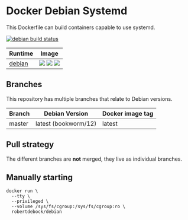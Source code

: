 Docker Debian Systemd
=====================

This Dockerfile can build containers capable to use systemd.

[![debian build status](https://img.shields.io/docker/cloud/build/robertdebock/debian.svg)](https://hub.docker.com/repository/docker/robertdebock/debian)

| Runtime                                                                       | Image                                                                                                                                                                                                                                                                                               |
| ----------------------------------------------------------------------------- | --------------------------------------------------------------------------------------------------------------------------------------------------------------------------------------------------------------------------------------------------------------------------------------------------- |
| [debian](https://hub.docker.com/r/zasfe/debian/tags)             | ![](https://img.shields.io/github/workflow/status/zasfe/docker-debian-systemd/release%20fc-docker%20images) ![](https://img.shields.io/docker/image-size/zasfe/debian) ![](https://img.shields.io/docker/pulls/zasfe/debian.svg)                   |




Branches
--------

This repository has multiple branches that relate to Debian versions.

|Branch  |Debian Version      |Docker image tag|
|--------|--------------------|----------------|
|master  |latest (bookworm/12)|latest          |

Pull strategy
-------------

The different branches are **not** merged, they live as individual branches.

Manually starting
-----------------

```
docker run \
  --tty \
  --privileged \
  --volume /sys/fs/cgroup:/sys/fs/cgroup:ro \
  robertdebock/debian
```
